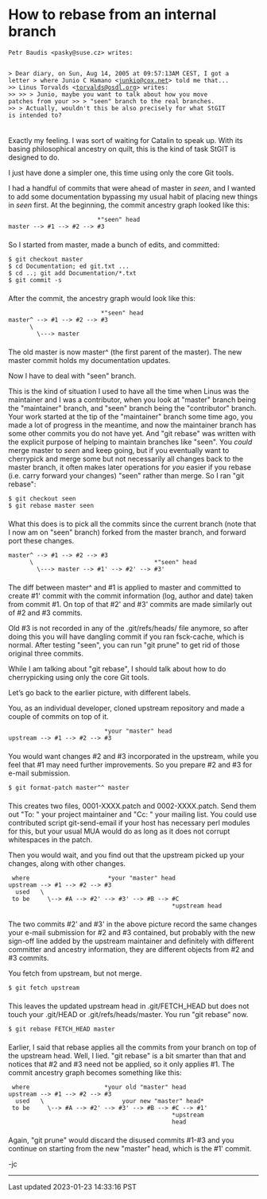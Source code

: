 <?xml version="1.0" encoding="UTF-8"?>
<!DOCTYPE html PUBLIC "-//W3C//DTD XHTML 1.1//EN"
    "http://www.w3.org/TR/xhtml11/DTD/xhtml11.dtd">
<html xmlns="http://www.w3.org/1999/xhtml" xml:lang="en">
<head>
<meta http-equiv="Content-Type" content="application/xhtml+xml; charset=UTF-8" />
<meta name="generator" content="AsciiDoc 10.2.0" />
<title>How to rebase from an internal branch</title>
<style type="text/css">
/* Shared CSS for AsciiDoc xhtml11 and html5 backends */

/* Default font. */
body {
  font-family: Georgia,serif;
}

/* Title font. */
h1, h2, h3, h4, h5, h6,
div.title, caption.title,
thead, p.table.header,
#toctitle,
#author, #revnumber, #revdate, #revremark,
#footer {
  font-family: Arial,Helvetica,sans-serif;
}

body {
  margin: 1em 5% 1em 5%;
}

a {
  color: blue;
  text-decoration: underline;
}
a:visited {
  color: fuchsia;
}

em {
  font-style: italic;
  color: navy;
}

strong {
  font-weight: bold;
  color: #083194;
}

h1, h2, h3, h4, h5, h6 {
  color: #527bbd;
  margin-top: 1.2em;
  margin-bottom: 0.5em;
  line-height: 1.3;
}

h1, h2, h3 {
  border-bottom: 2px solid silver;
}
h2 {
  padding-top: 0.5em;
}
h3 {
  float: left;
}
h3 + * {
  clear: left;
}
h5 {
  font-size: 1.0em;
}

div.sectionbody {
  margin-left: 0;
}

hr {
  border: 1px solid silver;
}

p {
  margin-top: 0.5em;
  margin-bottom: 0.5em;
}

ul, ol, li > p {
  margin-top: 0;
}
ul > li     { color: #aaa; }
ul > li > * { color: black; }

.monospaced, code, pre {
  font-family: "Courier New", Courier, monospace;
  font-size: inherit;
  color: navy;
  padding: 0;
  margin: 0;
}
pre {
  white-space: pre-wrap;
}

#author {
  color: #527bbd;
  font-weight: bold;
  font-size: 1.1em;
}
#email {
}
#revnumber, #revdate, #revremark {
}

#footer {
  font-size: small;
  border-top: 2px solid silver;
  padding-top: 0.5em;
  margin-top: 4.0em;
}
#footer-text {
  float: left;
  padding-bottom: 0.5em;
}
#footer-badges {
  float: right;
  padding-bottom: 0.5em;
}

#preamble {
  margin-top: 1.5em;
  margin-bottom: 1.5em;
}
div.imageblock, div.exampleblock, div.verseblock,
div.quoteblock, div.literalblock, div.listingblock, div.sidebarblock,
div.admonitionblock {
  margin-top: 1.0em;
  margin-bottom: 1.5em;
}
div.admonitionblock {
  margin-top: 2.0em;
  margin-bottom: 2.0em;
  margin-right: 10%;
  color: #606060;
}

div.content { /* Block element content. */
  padding: 0;
}

/* Block element titles. */
div.title, caption.title {
  color: #527bbd;
  font-weight: bold;
  text-align: left;
  margin-top: 1.0em;
  margin-bottom: 0.5em;
}
div.title + * {
  margin-top: 0;
}

td div.title:first-child {
  margin-top: 0.0em;
}
div.content div.title:first-child {
  margin-top: 0.0em;
}
div.content + div.title {
  margin-top: 0.0em;
}

div.sidebarblock > div.content {
  background: #ffffee;
  border: 1px solid #dddddd;
  border-left: 4px solid #f0f0f0;
  padding: 0.5em;
}

div.listingblock > div.content {
  border: 1px solid #dddddd;
  border-left: 5px solid #f0f0f0;
  background: #f8f8f8;
  padding: 0.5em;
}

div.quoteblock, div.verseblock {
  padding-left: 1.0em;
  margin-left: 1.0em;
  margin-right: 10%;
  border-left: 5px solid #f0f0f0;
  color: #888;
}

div.quoteblock > div.attribution {
  padding-top: 0.5em;
  text-align: right;
}

div.verseblock > pre.content {
  font-family: inherit;
  font-size: inherit;
}
div.verseblock > div.attribution {
  padding-top: 0.75em;
  text-align: left;
}
/* DEPRECATED: Pre version 8.2.7 verse style literal block. */
div.verseblock + div.attribution {
  text-align: left;
}

div.admonitionblock .icon {
  vertical-align: top;
  font-size: 1.1em;
  font-weight: bold;
  text-decoration: underline;
  color: #527bbd;
  padding-right: 0.5em;
}
div.admonitionblock td.content {
  padding-left: 0.5em;
  border-left: 3px solid #dddddd;
}

div.exampleblock > div.content {
  border-left: 3px solid #dddddd;
  padding-left: 0.5em;
}

div.imageblock div.content { padding-left: 0; }
span.image img { border-style: none; vertical-align: text-bottom; }
a.image:visited { color: white; }

dl {
  margin-top: 0.8em;
  margin-bottom: 0.8em;
}
dt {
  margin-top: 0.5em;
  margin-bottom: 0;
  font-style: normal;
  color: navy;
}
dd > *:first-child {
  margin-top: 0.1em;
}

ul, ol {
    list-style-position: outside;
}
ol.arabic {
  list-style-type: decimal;
}
ol.loweralpha {
  list-style-type: lower-alpha;
}
ol.upperalpha {
  list-style-type: upper-alpha;
}
ol.lowerroman {
  list-style-type: lower-roman;
}
ol.upperroman {
  list-style-type: upper-roman;
}

div.compact ul, div.compact ol,
div.compact p, div.compact p,
div.compact div, div.compact div {
  margin-top: 0.1em;
  margin-bottom: 0.1em;
}

tfoot {
  font-weight: bold;
}
td > div.verse {
  white-space: pre;
}

div.hdlist {
  margin-top: 0.8em;
  margin-bottom: 0.8em;
}
div.hdlist tr {
  padding-bottom: 15px;
}
dt.hdlist1.strong, td.hdlist1.strong {
  font-weight: bold;
}
td.hdlist1 {
  vertical-align: top;
  font-style: normal;
  padding-right: 0.8em;
  color: navy;
}
td.hdlist2 {
  vertical-align: top;
}
div.hdlist.compact tr {
  margin: 0;
  padding-bottom: 0;
}

.comment {
  background: yellow;
}

.footnote, .footnoteref {
  font-size: 0.8em;
}

span.footnote, span.footnoteref {
  vertical-align: super;
}

#footnotes {
  margin: 20px 0 20px 0;
  padding: 7px 0 0 0;
}

#footnotes div.footnote {
  margin: 0 0 5px 0;
}

#footnotes hr {
  border: none;
  border-top: 1px solid silver;
  height: 1px;
  text-align: left;
  margin-left: 0;
  width: 20%;
  min-width: 100px;
}

div.colist td {
  padding-right: 0.5em;
  padding-bottom: 0.3em;
  vertical-align: top;
}
div.colist td img {
  margin-top: 0.3em;
}

@media print {
  #footer-badges { display: none; }
}

#toc {
  margin-bottom: 2.5em;
}

#toctitle {
  color: #527bbd;
  font-size: 1.1em;
  font-weight: bold;
  margin-top: 1.0em;
  margin-bottom: 0.1em;
}

div.toclevel0, div.toclevel1, div.toclevel2, div.toclevel3, div.toclevel4 {
  margin-top: 0;
  margin-bottom: 0;
}
div.toclevel2 {
  margin-left: 2em;
  font-size: 0.9em;
}
div.toclevel3 {
  margin-left: 4em;
  font-size: 0.9em;
}
div.toclevel4 {
  margin-left: 6em;
  font-size: 0.9em;
}

span.aqua { color: aqua; }
span.black { color: black; }
span.blue { color: blue; }
span.fuchsia { color: fuchsia; }
span.gray { color: gray; }
span.green { color: green; }
span.lime { color: lime; }
span.maroon { color: maroon; }
span.navy { color: navy; }
span.olive { color: olive; }
span.purple { color: purple; }
span.red { color: red; }
span.silver { color: silver; }
span.teal { color: teal; }
span.white { color: white; }
span.yellow { color: yellow; }

span.aqua-background { background: aqua; }
span.black-background { background: black; }
span.blue-background { background: blue; }
span.fuchsia-background { background: fuchsia; }
span.gray-background { background: gray; }
span.green-background { background: green; }
span.lime-background { background: lime; }
span.maroon-background { background: maroon; }
span.navy-background { background: navy; }
span.olive-background { background: olive; }
span.purple-background { background: purple; }
span.red-background { background: red; }
span.silver-background { background: silver; }
span.teal-background { background: teal; }
span.white-background { background: white; }
span.yellow-background { background: yellow; }

span.big { font-size: 2em; }
span.small { font-size: 0.6em; }

span.underline { text-decoration: underline; }
span.overline { text-decoration: overline; }
span.line-through { text-decoration: line-through; }

div.unbreakable { page-break-inside: avoid; }


/*
 * xhtml11 specific
 *
 * */

div.tableblock {
  margin-top: 1.0em;
  margin-bottom: 1.5em;
}
div.tableblock > table {
  border: 3px solid #527bbd;
}
thead, p.table.header {
  font-weight: bold;
  color: #527bbd;
}
p.table {
  margin-top: 0;
}
/* Because the table frame attribute is overridden by CSS in most browsers. */
div.tableblock > table[frame="void"] {
  border-style: none;
}
div.tableblock > table[frame="hsides"] {
  border-left-style: none;
  border-right-style: none;
}
div.tableblock > table[frame="vsides"] {
  border-top-style: none;
  border-bottom-style: none;
}


/*
 * html5 specific
 *
 * */

table.tableblock {
  margin-top: 1.0em;
  margin-bottom: 1.5em;
}
thead, p.tableblock.header {
  font-weight: bold;
  color: #527bbd;
}
p.tableblock {
  margin-top: 0;
}
table.tableblock {
  border-width: 3px;
  border-spacing: 0px;
  border-style: solid;
  border-color: #527bbd;
  border-collapse: collapse;
}
th.tableblock, td.tableblock {
  border-width: 1px;
  padding: 4px;
  border-style: solid;
  border-color: #527bbd;
}

table.tableblock.frame-topbot {
  border-left-style: hidden;
  border-right-style: hidden;
}
table.tableblock.frame-sides {
  border-top-style: hidden;
  border-bottom-style: hidden;
}
table.tableblock.frame-none {
  border-style: hidden;
}

th.tableblock.halign-left, td.tableblock.halign-left {
  text-align: left;
}
th.tableblock.halign-center, td.tableblock.halign-center {
  text-align: center;
}
th.tableblock.halign-right, td.tableblock.halign-right {
  text-align: right;
}

th.tableblock.valign-top, td.tableblock.valign-top {
  vertical-align: top;
}
th.tableblock.valign-middle, td.tableblock.valign-middle {
  vertical-align: middle;
}
th.tableblock.valign-bottom, td.tableblock.valign-bottom {
  vertical-align: bottom;
}


/*
 * manpage specific
 *
 * */

body.manpage h1 {
  padding-top: 0.5em;
  padding-bottom: 0.5em;
  border-top: 2px solid silver;
  border-bottom: 2px solid silver;
}
body.manpage h2 {
  border-style: none;
}
body.manpage div.sectionbody {
  margin-left: 3em;
}

@media print {
  body.manpage div#toc { display: none; }
}


</style>
<script type="text/javascript">
/*<![CDATA[*/
var asciidoc = {  // Namespace.

/////////////////////////////////////////////////////////////////////
// Table Of Contents generator
/////////////////////////////////////////////////////////////////////

/* Author: Mihai Bazon, September 2002
 * http://students.infoiasi.ro/~mishoo
 *
 * Table Of Content generator
 * Version: 0.4
 *
 * Feel free to use this script under the terms of the GNU General Public
 * License, as long as you do not remove or alter this notice.
 */

 /* modified by Troy D. Hanson, September 2006. License: GPL */
 /* modified by Stuart Rackham, 2006, 2009. License: GPL */

// toclevels = 1..4.
toc: function (toclevels) {

  function getText(el) {
    var text = "";
    for (var i = el.firstChild; i != null; i = i.nextSibling) {
      if (i.nodeType == 3 /* Node.TEXT_NODE */) // IE doesn't speak constants.
        text += i.data;
      else if (i.firstChild != null)
        text += getText(i);
    }
    return text;
  }

  function TocEntry(el, text, toclevel) {
    this.element = el;
    this.text = text;
    this.toclevel = toclevel;
  }

  function tocEntries(el, toclevels) {
    var result = new Array;
    var re = new RegExp('[hH]([1-'+(toclevels+1)+'])');
    // Function that scans the DOM tree for header elements (the DOM2
    // nodeIterator API would be a better technique but not supported by all
    // browsers).
    var iterate = function (el) {
      for (var i = el.firstChild; i != null; i = i.nextSibling) {
        if (i.nodeType == 1 /* Node.ELEMENT_NODE */) {
          var mo = re.exec(i.tagName);
          if (mo && (i.getAttribute("class") || i.getAttribute("className")) != "float") {
            result[result.length] = new TocEntry(i, getText(i), mo[1]-1);
          }
          iterate(i);
        }
      }
    }
    iterate(el);
    return result;
  }

  var toc = document.getElementById("toc");
  if (!toc) {
    return;
  }

  // Delete existing TOC entries in case we're reloading the TOC.
  var tocEntriesToRemove = [];
  var i;
  for (i = 0; i < toc.childNodes.length; i++) {
    var entry = toc.childNodes[i];
    if (entry.nodeName.toLowerCase() == 'div'
     && entry.getAttribute("class")
     && entry.getAttribute("class").match(/^toclevel/))
      tocEntriesToRemove.push(entry);
  }
  for (i = 0; i < tocEntriesToRemove.length; i++) {
    toc.removeChild(tocEntriesToRemove[i]);
  }

  // Rebuild TOC entries.
  var entries = tocEntries(document.getElementById("content"), toclevels);
  for (var i = 0; i < entries.length; ++i) {
    var entry = entries[i];
    if (entry.element.id == "")
      entry.element.id = "_toc_" + i;
    var a = document.createElement("a");
    a.href = "#" + entry.element.id;
    a.appendChild(document.createTextNode(entry.text));
    var div = document.createElement("div");
    div.appendChild(a);
    div.className = "toclevel" + entry.toclevel;
    toc.appendChild(div);
  }
  if (entries.length == 0)
    toc.parentNode.removeChild(toc);
},


/////////////////////////////////////////////////////////////////////
// Footnotes generator
/////////////////////////////////////////////////////////////////////

/* Based on footnote generation code from:
 * http://www.brandspankingnew.net/archive/2005/07/format_footnote.html
 */

footnotes: function () {
  // Delete existing footnote entries in case we're reloading the footnodes.
  var i;
  var noteholder = document.getElementById("footnotes");
  if (!noteholder) {
    return;
  }
  var entriesToRemove = [];
  for (i = 0; i < noteholder.childNodes.length; i++) {
    var entry = noteholder.childNodes[i];
    if (entry.nodeName.toLowerCase() == 'div' && entry.getAttribute("class") == "footnote")
      entriesToRemove.push(entry);
  }
  for (i = 0; i < entriesToRemove.length; i++) {
    noteholder.removeChild(entriesToRemove[i]);
  }

  // Rebuild footnote entries.
  var cont = document.getElementById("content");
  var spans = cont.getElementsByTagName("span");
  var refs = {};
  var n = 0;
  for (i=0; i<spans.length; i++) {
    if (spans[i].className == "footnote") {
      n++;
      var note = spans[i].getAttribute("data-note");
      if (!note) {
        // Use [\s\S] in place of . so multi-line matches work.
        // Because JavaScript has no s (dotall) regex flag.
        note = spans[i].innerHTML.match(/\s*\[([\s\S]*)]\s*/)[1];
        spans[i].innerHTML =
          "[<a id='_footnoteref_" + n + "' href='#_footnote_" + n +
          "' title='View footnote' class='footnote'>" + n + "</a>]";
        spans[i].setAttribute("data-note", note);
      }
      noteholder.innerHTML +=
        "<div class='footnote' id='_footnote_" + n + "'>" +
        "<a href='#_footnoteref_" + n + "' title='Return to text'>" +
        n + "</a>. " + note + "</div>";
      var id =spans[i].getAttribute("id");
      if (id != null) refs["#"+id] = n;
    }
  }
  if (n == 0)
    noteholder.parentNode.removeChild(noteholder);
  else {
    // Process footnoterefs.
    for (i=0; i<spans.length; i++) {
      if (spans[i].className == "footnoteref") {
        var href = spans[i].getElementsByTagName("a")[0].getAttribute("href");
        href = href.match(/#.*/)[0];  // Because IE return full URL.
        n = refs[href];
        spans[i].innerHTML =
          "[<a href='#_footnote_" + n +
          "' title='View footnote' class='footnote'>" + n + "</a>]";
      }
    }
  }
},

install: function(toclevels) {
  var timerId;

  function reinstall() {
    asciidoc.footnotes();
    if (toclevels) {
      asciidoc.toc(toclevels);
    }
  }

  function reinstallAndRemoveTimer() {
    clearInterval(timerId);
    reinstall();
  }

  timerId = setInterval(reinstall, 500);
  if (document.addEventListener)
    document.addEventListener("DOMContentLoaded", reinstallAndRemoveTimer, false);
  else
    window.onload = reinstallAndRemoveTimer;
}

}
asciidoc.install();
/*]]>*/
</script>
</head>
<body class="article">
<div id="header">
<h1>How to rebase from an internal branch</h1>
</div>
<div id="content">
<div id="preamble">
<div class="sectionbody">
<div class="listingblock">
<div class="content">
<pre><code>Petr Baudis &lt;pasky@suse.cz&gt; writes:

&gt; Dear diary, on Sun, Aug 14, 2005 at 09:57:13AM CEST, I got a letter
&gt; where Junio C Hamano &lt;junkio@cox.net&gt; told me that...
&gt;&gt; Linus Torvalds &lt;torvalds@osdl.org&gt; writes:
&gt;&gt;
&gt;&gt; &gt; Junio, maybe you want to talk about how you move patches from your
&gt;&gt; &gt; "seen" branch to the real branches.
&gt;&gt;
&gt; Actually, wouldn't this be also precisely for what StGIT is intended to?</code></pre>
</div></div>
<div class="paragraph"><p>Exactly my feeling.  I was sort of waiting for Catalin to speak
up.  With its basing philosophical ancestry on quilt, this is
the kind of task StGIT is designed to do.</p></div>
<div class="paragraph"><p>I just have done a simpler one, this time using only the core
Git tools.</p></div>
<div class="paragraph"><p>I had a handful of commits that were ahead of master in <em>seen</em>, and I
wanted to add some documentation bypassing my usual habit of
placing new things in <em>seen</em> first.  At the beginning, the commit
ancestry graph looked like this:</p></div>
<div class="literalblock">
<div class="content">
<pre><code>                         *"seen" head
master --&gt; #1 --&gt; #2 --&gt; #3</code></pre>
</div></div>
<div class="paragraph"><p>So I started from master, made a bunch of edits, and committed:</p></div>
<div class="literalblock">
<div class="content">
<pre><code>$ git checkout master
$ cd Documentation; ed git.txt ...
$ cd ..; git add Documentation/*.txt
$ git commit -s</code></pre>
</div></div>
<div class="paragraph"><p>After the commit, the ancestry graph would look like this:</p></div>
<div class="literalblock">
<div class="content">
<pre><code>                          *"seen" head
master^ --&gt; #1 --&gt; #2 --&gt; #3
      \
        \---&gt; master</code></pre>
</div></div>
<div class="paragraph"><p>The old master is now master^ (the first parent of the master).
The new master commit holds my documentation updates.</p></div>
<div class="paragraph"><p>Now I have to deal with "seen" branch.</p></div>
<div class="paragraph"><p>This is the kind of situation I used to have all the time when
Linus was the maintainer and I was a contributor, when you look
at "master" branch being the "maintainer" branch, and "seen"
branch being the "contributor" branch.  Your work started at the
tip of the "maintainer" branch some time ago, you made a lot of
progress in the meantime, and now the maintainer branch has some
other commits you do not have yet.  And "git rebase" was written
with the explicit purpose of helping to maintain branches like
"seen".  You <em>could</em> merge master to <em>seen</em> and keep going, but if you
eventually want to cherrypick and merge some but not necessarily
all changes back to the master branch, it often makes later
operations for <em>you</em> easier if you rebase (i.e. carry forward
your changes) "seen" rather than merge.  So I ran "git rebase":</p></div>
<div class="literalblock">
<div class="content">
<pre><code>$ git checkout seen
$ git rebase master seen</code></pre>
</div></div>
<div class="paragraph"><p>What this does is to pick all the commits since the current
branch (note that I now am on "seen" branch) forked from the
master branch, and forward port these changes.</p></div>
<div class="literalblock">
<div class="content">
<pre><code>master^ --&gt; #1 --&gt; #2 --&gt; #3
      \                                  *"seen" head
        \---&gt; master --&gt; #1' --&gt; #2' --&gt; #3'</code></pre>
</div></div>
<div class="paragraph"><p>The diff between master^ and #1 is applied to master and
committed to create #1' commit with the commit information (log,
author and date) taken from commit #1.  On top of that #2' and #3'
commits are made similarly out of #2 and #3 commits.</p></div>
<div class="paragraph"><p>Old #3 is not recorded in any of the .git/refs/heads/ file
anymore, so after doing this you will have dangling commit if
you ran fsck-cache, which is normal.  After testing "seen", you
can run "git prune" to get rid of those original three commits.</p></div>
<div class="paragraph"><p>While I am talking about "git rebase", I should talk about how
to do cherrypicking using only the core Git tools.</p></div>
<div class="paragraph"><p>Let&#8217;s go back to the earlier picture, with different labels.</p></div>
<div class="paragraph"><p>You, as an individual developer, cloned upstream repository and
made a couple of commits on top of it.</p></div>
<div class="literalblock">
<div class="content">
<pre><code>                           *your "master" head
upstream --&gt; #1 --&gt; #2 --&gt; #3</code></pre>
</div></div>
<div class="paragraph"><p>You would want changes #2 and #3 incorporated in the upstream,
while you feel that #1 may need further improvements.  So you
prepare #2 and #3 for e-mail submission.</p></div>
<div class="literalblock">
<div class="content">
<pre><code>$ git format-patch master^^ master</code></pre>
</div></div>
<div class="paragraph"><p>This creates two files, 0001-XXXX.patch and 0002-XXXX.patch.  Send
them out "To: " your project maintainer and "Cc: " your mailing
list.  You could use contributed script git-send-email if
your host has necessary perl modules for this, but your usual
MUA would do as long as it does not corrupt whitespaces in the
patch.</p></div>
<div class="paragraph"><p>Then you would wait, and you find out that the upstream picked
up your changes, along with other changes.</p></div>
<div class="literalblock">
<div class="content">
<pre><code> where                      *your "master" head
upstream --&gt; #1 --&gt; #2 --&gt; #3
  used   \
 to be     \--&gt; #A --&gt; #2' --&gt; #3' --&gt; #B --&gt; #C
                                              *upstream head</code></pre>
</div></div>
<div class="paragraph"><p>The two commits #2' and #3' in the above picture record the same
changes your e-mail submission for #2 and #3 contained, but
probably with the new sign-off line added by the upstream
maintainer and definitely with different committer and ancestry
information, they are different objects from #2 and #3 commits.</p></div>
<div class="paragraph"><p>You fetch from upstream, but not merge.</p></div>
<div class="literalblock">
<div class="content">
<pre><code>$ git fetch upstream</code></pre>
</div></div>
<div class="paragraph"><p>This leaves the updated upstream head in .git/FETCH_HEAD but
does not touch your .git/HEAD or .git/refs/heads/master.
You run "git rebase" now.</p></div>
<div class="literalblock">
<div class="content">
<pre><code>$ git rebase FETCH_HEAD master</code></pre>
</div></div>
<div class="paragraph"><p>Earlier, I said that rebase applies all the commits from your
branch on top of the upstream head.  Well, I lied.  "git rebase"
is a bit smarter than that and notices that #2 and #3 need not
be applied, so it only applies #1.  The commit ancestry graph
becomes something like this:</p></div>
<div class="literalblock">
<div class="content">
<pre><code> where                     *your old "master" head
upstream --&gt; #1 --&gt; #2 --&gt; #3
  used   \                      your new "master" head*
 to be     \--&gt; #A --&gt; #2' --&gt; #3' --&gt; #B --&gt; #C --&gt; #1'
                                              *upstream
                                              head</code></pre>
</div></div>
<div class="paragraph"><p>Again, "git prune" would discard the disused commits #1-#3 and
you continue on starting from the new "master" head, which is
the #1' commit.</p></div>
<div class="paragraph"><p>-jc</p></div>
</div>
</div>
</div>
<div id="footnotes"><hr /></div>
<div id="footer">
<div id="footer-text">
Last updated
 2023-01-23 14:33:16 PST
</div>
</div>
</body>
</html>
